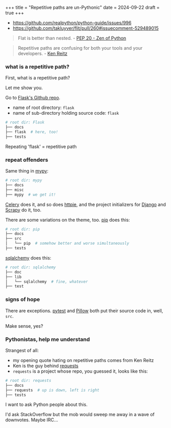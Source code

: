 +++
title = "Repetitive paths are un-Pythonic"
date = 2024-09-22
draft = true
+++

* https://github.com/realpython/python-guide/issues/996
* https://github.com/takluyver/flit/pull/260#issuecomment-529489015

> Flat is better than nested. - [PEP 20 - Zen of Python](https://www.python.org/dev/peps/pep-0020/)

> Repetitive paths are confusing for both your tools and your developers. - [Ken Reitz](https://docs.python-guide.org/writing/structure/#regarding-django-applications)

### what is a repetitive path?

First, what is a repetitive path?

Let me show you.

Go to [Flask's Github repo](https://github.com/pallets/flask).

* name of root directory: `flask`
* name of sub-directory holding source code: `flask`

```sh
# root dir: Flask
├── docs
├── flask  # here, too!
├── tests
```

Repeating 'flask' = repetitive path

### repeat offenders

Same thing in [mypy](https://github.com/python/mypy):
```sh
# root dir: mypy
├── docs
├── misc
├── mypy  # we get it!
```

[Celery](https://github.com/celery/celery) does it, and so does [httpie](https://github.com/jakubroztocil/httpie), and the project initializers for [Django](https://github.com/django/django) and [Scrapy](https://github.com/scrapy/scrapy) do it, too.

There are some variations on the theme, too. [pip](https://github.com/pypa/pip) does this:
```sh
# root dir: pip
├── docs
├── src
│   └── pip  # somehow better and worse simultaneously
├── tests
```

[sqlalchemy](https://github.com/zzzeek/sqlalchemy) does this:
```sh
# root dir: sqlalchemy
├── doc
├── lib
│   └── sqlalchemy  # fine, whatever
├── test
```

### signs of hope

There are exceptions. [pytest](https://github.com/pytest-dev/pytest) and [Pillow](https://github.com/python-pillow/Pillow) both put their source code in, well, `src`.

Make sense, yes?

### Pythonistas, help me understand

Strangest of all:

* my opening quote hating on repetitive paths comes from Ken Reitz
* Ken is the guy behind [requests](https://github.com/requests/requests)
* `requests` is a project whose repo, you guessed it, looks like this:

```sh
# root dir: requests
├── docs
├── requests  # up is down, left is right
├── tests
```

I want to ask Python people about this.

I'd ask StackOverflow but the mob would sweep me away in a wave of downvotes. Maybe IRC...
